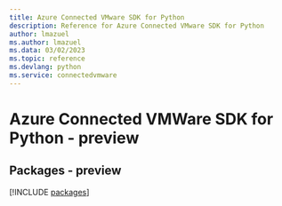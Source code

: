 ```yaml
---
title: Azure Connected VMware SDK for Python
description: Reference for Azure Connected VMware SDK for Python
author: lmazuel
ms.author: lmazuel
ms.data: 03/02/2023
ms.topic: reference
ms.devlang: python
ms.service: connectedvmware
---
```

# Azure Connected VMWare SDK for Python - preview
## Packages - preview
[!INCLUDE [packages](connected-vmware-index.md)]